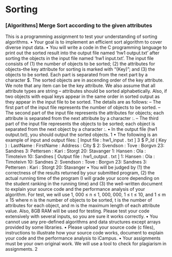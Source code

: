 # Sorting
### [Algorithms] Merge Sort according to the given attributes



This is a programming assignment to test your understanding of sorting algorithms.
• Your goal is to implement an efficient sort algorithm to cover diverse input data.
• You will write a code in the C programming language to print out the sorted result
into the output file named ‘hw1 output.txt’ after sorting the objects in the input
file named ‘hw1 input.txt’. The input file consists of (1) the number of objects
to be sorted; (2) the attributes for objects–the key attribute for sorting is marked
with “(Key)”; and (3) the objects to be sorted. Each part is separated from the
next part by a character $. The sorted objects are in ascending order of the key
attribute. We note that any item can be the key attribute. We also assume that all
attribute types are string – attributes should be sorted alphabetically. Also, if two
objects with equal keys appear in the same order in sorted output as they appear
in the input file to be sorted. The details are as follows:
– The first part of the input file represents the number of objects to be sorted.
– The second part of the input file represents the attributes for objects; each
attribute is separated from the next attribute by a character :.
– The third part of the input file represents the objects to be sorted; each object
is separated from the next object by a character :.
• In the output file (hw1 output.txt), you should output the sorted objects.
1
• The following is an example of input and output files:
[ Input file : hw1_input . txt ]
3
$
P_Id ( Key ) : LastName : FirstName : Address : City
$
2: Svendson : Tove : Borgvn 23: Sandnes
3: Pettersen : Kari : Storgt 20: Stavanger
1: Hansen : Ola : Timoteivn 10: Sandnes
[ Output file : hw1_output . txt ]
1: Hansen : Ola : Timoteivn 10: Sandnes
2: Svendson : Tove : Borgvn 23: Sandnes
3: Pettersen : Kari : Storgt 20: Stavanger
• You will be judged by (1) the correctness of the results returned by your submitted
program, (2) the actual running time of the program (I will grade your score depending on the student ranking in the running time) and (3) the well-written document
to explain your source code and the performance analysis of your algorithm. For
test, we will use 1, 000 ≤ n ≤ 1, 000, 000, 1 ≤ t ≤ 10, and 1 ≤ m ≤ 15 where n is
the number of objects to be sorted, t is the number of attributes for each object,
and m is the maximum length of each attribute value. Also, 8GB RAM will be used
for testing. Please test your code extensively with several inputs, so you are sure it
works correctly.
• You cannot use any pre-defined algorithms and data structures except arrays provided by some libraries.
• Please upload your source code (c files), instructions to illustrate how your source
code works, document to explain your code and the performance analysis to iCampus.
• Your assignments must be your own original work. We will use a tool to
check for plagiarism in assignments.
2
